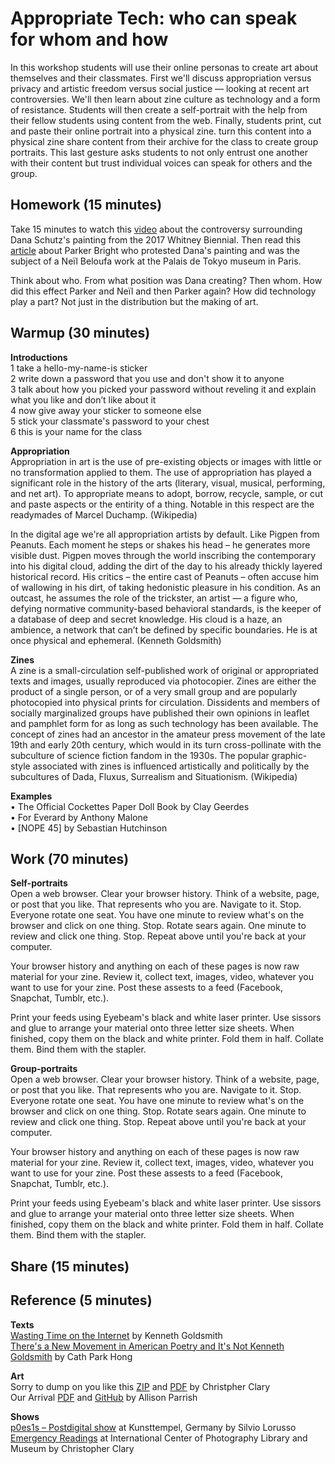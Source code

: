 # Appropriate Tech: who can speak for whom and how

In this workshop students will use their online personas to create art about themselves and their classmates. First we'll discuss appropriation versus privacy and artistic freedom versus social justice — looking at recent art controversies. We'll then learn about zine culture as technology and a form of resistance. Students will then create a self-portrait with the help from their fellow students using content from the web. Finally, students print, cut and paste their online portrait into a physical zine. turn this content into a physical zine share content from their archive for the class to create group portraits. This last gesture asks students to not only entrust one another with their content but trust individual voices can speak for others and the group.  

## Homework (15 minutes)
Take 15 minutes to watch this [video](https://video.vice.com/en_us/embed/58dabbab91d237b4148aa34f) about the controversy surrounding Dana Schutz's painting from the 2017 Whitney Biennial. Then read this [article](https://news.artnet.com/art-world/parker-bright-paris-protest-1227947) about Parker Bright who protested Dana's painting and was the subject of a Neïl Beloufa work at the Palais de Tokyo museum in Paris.<br>

Think about who. From what position was Dana creating? Then whom. How did this effect Parker and Neïl and then Parker again? How did technology play a part? Not just in the distribution but the making of art.

## Warmup (30 minutes)

<b>Introductions</b><br>
1 take a hello-my-name-is sticker<br>
2 write down a password that you use and don't show it to anyone<br>
3 talk about how you picked your password without reveling it and explain what you like and don’t like about it<br>
4 now give away your sticker to someone else<br>
5 stick your classmate's password to your chest<br>
6 this is your name for the class<br>

<b>Appropriation</b> <br>
Appropriation in art is the use of pre-existing objects or images with little or no transformation applied to them. The use of appropriation has played a significant role in the history of the arts (literary, visual, musical, performing, and net art). To appropriate means to adopt, borrow, recycle, sample, or cut and paste aspects or the entirity of a thing. Notable in this respect are the readymades of Marcel Duchamp. (Wikipedia)<br>

In the digital age we're all appropriation artists by default. Like Pigpen from Peanuts. Each moment he steps or shakes his head – he generates more visible dust. Pigpen moves through the world inscribing the contemporary into his digital cloud, adding the dirt of the day to his already thickly layered historical record. His critics – the entire cast of Peanuts – often accuse him of wallowing in his dirt, of taking hedonistic pleasure in his condition. As an outcast, he assumes the role of the trickster, an artist — a figure who, defying normative community-based behavioral standards, is the keeper of a database of deep and secret knowledge. His cloud is a haze, an ambience, a network that can’t be defined by specific boundaries. He is at once physical and ephemeral. (Kenneth Goldsmith)<br>

<b>Zines</b><br>
A zine is a small-circulation self-published work of original or appropriated texts and images, usually reproduced via photocopier. Zines are either the product of a single person, or of a very small group and are popularly photocopied into physical prints for circulation. Dissidents and members of socially marginalized groups have published their own opinions in leaflet and pamphlet form for as long as such technology has been available. The concept of zines had an ancestor in the amateur press movement of the late 19th and early 20th century, which would in its turn cross-pollinate with the subculture of science fiction fandom in the 1930s. The popular graphic-style associated with zines is influenced artistically and politically by the subcultures of Dada, Fluxus, Surrealism and Situationism. (Wikipedia)<br>

<b>Examples</b><br>
• The Official Cockettes Paper Doll Book by Clay Geerdes <br>
• For Everard by Anthony Malone <br>
• [NOPE 45] by Sebastian Hutchinson <br>

## Work (70 minutes)

<b>Self-portraits</b><br>
Open a web browser. Clear your browser history. Think of a website, page, or post that you like. That represents who you are. Navigate to it. Stop. Everyone rotate one seat. You have one minute to review what's on the browser and click on one thing. Stop. Rotate sears again. One minute to review and click one thing. Stop. Repeat above until you're back at your computer.

Your browser history and anything on each of these pages is now raw material for your zine. Review it, collect text, images, video, whatever you want to use for your zine. Post these assests to a feed (Facebook, Snapchat, Tumblr, etc.). 

Print your feeds using Eyebeam's black and white laser printer. Use sissors and glue to arrange your material onto three letter size sheets. When finished, copy them on the black and white printer. Fold them in half. Collate them. Bind them with the stapler.

<b>Group-portraits</b><br>
Open a web browser. Clear your browser history. Think of a website, page, or post that you like. That represents who you are. Navigate to it. Stop. Everyone rotate one seat. You have one minute to review what's on the browser and click on one thing. Stop. Rotate sears again. One minute to review and click one thing. Stop. Repeat above until you're back at your computer.

Your browser history and anything on each of these pages is now raw material for your zine. Review it, collect text, images, video, whatever you want to use for your zine. Post these assests to a feed (Facebook, Snapchat, Tumblr, etc.). 

Print your feeds using Eyebeam's black and white laser printer. Use sissors and glue to arrange your material onto three letter size sheets. When finished, copy them on the black and white printer. Fold them in half. Collate them. Bind them with the stapler.



## Share (15 minutes)


## Reference (5 minutes)
<b>Texts</b><br>
[Wasting Time on the Internet](https://play.google.com/store/books/details?pcampaignid=books_read_action&id=GfcOCwAAQBAJ) by Kenneth Goldsmith <br>
[There's a New Movement in American Poetry and It's Not Kenneth Goldsmith](https://newrepublic.com/article/122985/new-movement-american-poetry-not-kenneth-goldsmith) by Cath Park Hong

<b>Art</b><br>
Sorry to dump on you like this [ZIP](http://rhizome.org/editorial/2015/nov/12/the-download/) and [PDF](https://www.dropbox.com/s/bht52g49ltithv8/Sorry%20to%20dump%20on%20you%20like%20this%20_spreads.pdf?dl=0) by Christpher Clary <br>
Our Arrival [PDF](http://s3.amazonaws.com/aparrish/our-arrival.pdf) and [GitHub](https://github.com/aparrish/nanogenmo2015) by Allison Parrish

<b>Shows</b><br>
[p0es1s – Postdigital show](http://p-dpa.net/p0es1s/) at Kunsttempel, Germany by Silvio Lorusso <br>
[Emergency Readings](https://christopherclary.com/emergency-readings) at International Center of Photography Library and Museum by Christopher Clary


